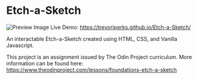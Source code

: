 # Etch-a-Sketch

![Preview Image](https://i.imgur.com/NeWaSOo.png)
Live Demo: https://trevorjperks.github.io/Etch-a-Sketch/

An interactable Etch-a-Sketch created using HTML, CSS, and Vanilla Javascript.

This project is an assignment issued by The Odin Project curriculum. More information can be found here: https://www.theodinproject.com/lessons/foundations-etch-a-sketch
